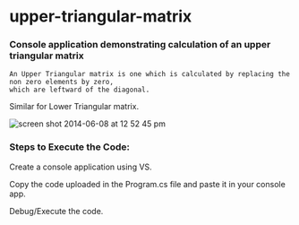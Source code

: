 # upper-triangular-matrix
### Console application demonstrating calculation of an upper triangular matrix

```
An Upper Triangular matrix is one which is calculated by replacing the non zero elements by zero, 
which are leftward of the diagonal.
```

Similar for Lower Triangular matrix.

![screen shot 2014-06-08 at 12 52 45 pm](https://user-images.githubusercontent.com/13487972/41286965-dee30068-6e5e-11e8-8403-e0599c01f77b.png)

### Steps to Execute the Code:

Create a console application using VS.

Copy the code uploaded in the Program.cs file and paste it in your console app.

Debug/Execute the code.
